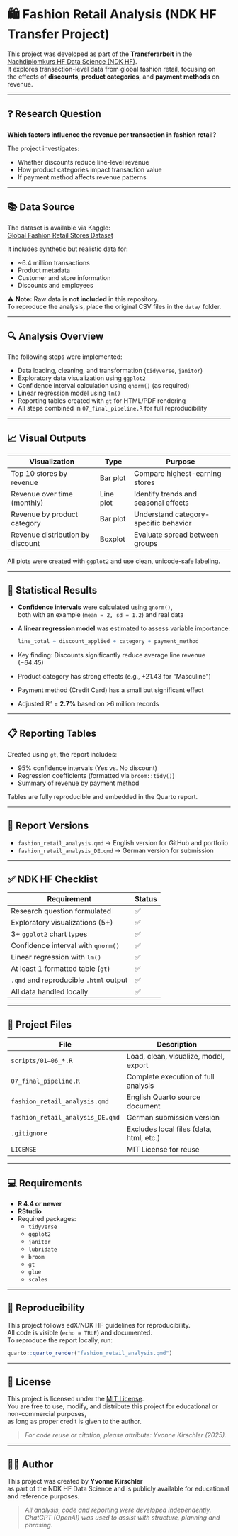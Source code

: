 # 🛍️ Fashion Retail Analysis (NDK HF Transfer Project)

This project was developed as part of the **Transferarbeit** in the  
[Nachdiplomkurs HF Data Science (NDK HF)](https://www.ibaw.ch/bildung/weiterbildung/data-science).  
It explores transaction-level data from global fashion retail, focusing on  
the effects of **discounts**, **product categories**, and **payment methods** on revenue.

---

## ❓ Research Question

**Which factors influence the revenue per transaction in fashion retail?**

The project investigates:
- Whether discounts reduce line-level revenue
- How product categories impact transaction value
- If payment method affects revenue patterns

---

## 📚 Data Source

The dataset is available via Kaggle:  
[Global Fashion Retail Stores Dataset](https://www.kaggle.com/datasets/ricgomes/global-fashion-retail-stores-dataset)

It includes synthetic but realistic data for:
- ~6.4 million transactions
- Product metadata
- Customer and store information
- Discounts and employees

⚠️ **Note:** Raw data is **not included** in this repository.  
To reproduce the analysis, place the original CSV files in the `data/` folder.

---

## 🔍 Analysis Overview

The following steps were implemented:

- Data loading, cleaning, and transformation (`tidyverse`, `janitor`)
- Exploratory data visualization using `ggplot2`
- Confidence interval calculation using `qnorm()` (as required)
- Linear regression model using `lm()`
- Reporting tables created with `gt` for HTML/PDF rendering
- All steps combined in `07_final_pipeline.R` for full reproducibility

---

## 📈 Visual Outputs

| Visualization                       | Type       | Purpose                                |
|------------------------------------|------------|----------------------------------------|
| Top 10 stores by revenue           | Bar plot   | Compare highest-earning stores         |
| Revenue over time (monthly)        | Line plot  | Identify trends and seasonal effects   |
| Revenue by product category        | Bar plot   | Understand category-specific behavior  |
| Revenue distribution by discount   | Boxplot    | Evaluate spread between groups         |

All plots were created with `ggplot2` and use clean, unicode-safe labeling.

---

## 📏 Statistical Results

- **Confidence intervals** were calculated using `qnorm()`,  
  both with an example (`mean = 2, sd = 1.2`) and real data
- A **linear regression model** was estimated to assess variable importance:
  
  ```r
  line_total ~ discount_applied + category + payment_method
  ```

- Key finding: Discounts significantly reduce average line revenue (−64.45)
- Product category has strong effects (e.g., +21.43 for "Masculine")
- Payment method (Credit Card) has a small but significant effect
- Adjusted R² = **2.7%** based on >6 million records

---

## 📋 Reporting Tables

Created using `gt`, the report includes:

- 95% confidence intervals (Yes vs. No discount)
- Regression coefficients (formatted via `broom::tidy()`)
- Summary of revenue by payment method

Tables are fully reproducible and embedded in the Quarto report.

---

## 📄 Report Versions

- `fashion_retail_analysis.qmd` → English version for GitHub and portfolio  
- `fashion_retail_analysis_DE.qmd` → German version for submission  

---

## ✅ NDK HF Checklist

| Requirement                                | Status |
|--------------------------------------------|--------|
| Research question formulated               | ✅     |
| Exploratory visualizations (5+)            | ✅     |
| 3+ `ggplot2` chart types                   | ✅     |
| Confidence interval with `qnorm()`         | ✅     |
| Linear regression with `lm()`              | ✅     |
| At least 1 formatted table (`gt`)          | ✅     |
| `.qmd` and reproducible `.html` output     | ✅     |
| All data handled locally                   | ✅     |

---

## 💾 Project Files

| File                             | Description                             |
|----------------------------------|-----------------------------------------|
| `scripts/01–06_*.R`              | Load, clean, visualize, model, export   |
| `07_final_pipeline.R`            | Complete execution of full analysis     |
| `fashion_retail_analysis.qmd`    | English Quarto source document          |
| `fashion_retail_analysis_DE.qmd` | German submission version               |
| `.gitignore`                     | Excludes local files (data, html, etc.) |
| `LICENSE`                        | MIT License for reuse                   |

---

## 💻 Requirements

- **R 4.4 or newer**  
- **RStudio**  
- Required packages:  
  - `tidyverse`  
  - `ggplot2`  
  - `janitor`  
  - `lubridate`  
  - `broom`  
  - `gt`  
  - `glue`  
  - `scales`

---

## 🧪 Reproducibility

This project follows edX/NDK HF guidelines for reproducibility.  
All code is visible (`echo = TRUE`) and documented.  
To reproduce the report locally, run:

```r
quarto::quarto_render("fashion_retail_analysis.qmd")
```

---

## 🪪 License

This project is licensed under the [MIT License](LICENSE).  
You are free to use, modify, and distribute this project for educational or non-commercial purposes,  
as long as proper credit is given to the author.

> _For code reuse or citation, please attribute: Yvonne Kirschler (2025)._

---

## 👩‍💻 Author

This project was created by **Yvonne Kirschler**  
as part of the NDK HF Data Science and is publicly available for educational and reference purposes.

> _All analysis, code and reporting were developed independently.  
> ChatGPT (OpenAI) was used to assist with structure, planning and phrasing._